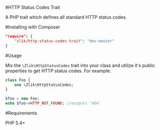 #HTTP Status Codes Trait

A PHP trait which defines all standard HTTP status codes.

#Installing with Composer

```` json
"require": {
    "zlik/http-status-codes-trait": "dev-master"
}
````

#Usage

Mix the `\Zlik\HttpStatusCodes` trait into your class and utilize it's public properties to get HTTP status codes.
For example:
```php
class Foo {
    use \Zlik\HttpStatusCodes;
}

$foo = new Foo;
echo $foo->HTTP_NOT_FOUND; //outputs '404'
```

#Requirements

PHP 5.4+
